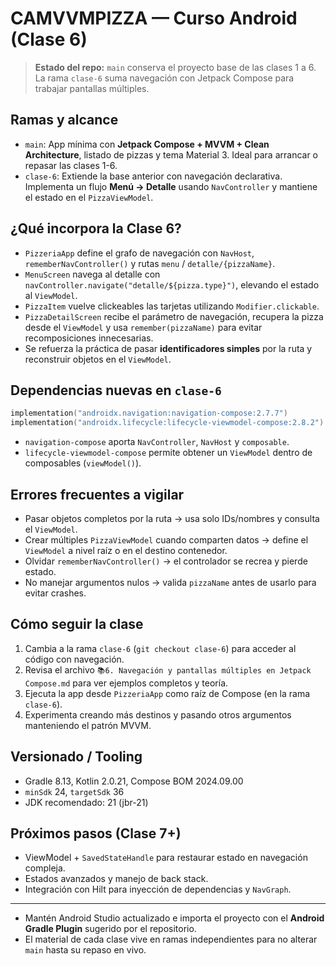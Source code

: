 # CAMVVMPIZZA — Curso Android (Clase 6)

> **Estado del repo:** `main` conserva el proyecto base de las clases 1 a 6. La rama `clase-6` suma navegación con Jetpack Compose para trabajar pantallas múltiples.

## Ramas y alcance
- `main`: App mínima con **Jetpack Compose + MVVM + Clean Architecture**, listado de pizzas y tema Material 3. Ideal para arrancar o repasar las clases 1-6.
- `clase-6`: Extiende la base anterior con navegación declarativa. Implementa un flujo **Menú → Detalle** usando `NavController` y mantiene el estado en el `PizzaViewModel`.

## ¿Qué incorpora la Clase 6?
- `PizzeriaApp` define el grafo de navegación con `NavHost`, `rememberNavController()` y rutas `menu` / `detalle/{pizzaName}`.
- `MenuScreen` navega al detalle con `navController.navigate("detalle/${pizza.type}")`, elevando el estado al `ViewModel`.
- `PizzaItem` vuelve clickeables las tarjetas utilizando `Modifier.clickable`.
- `PizzaDetailScreen` recibe el parámetro de navegación, recupera la pizza desde el `ViewModel` y usa `remember(pizzaName)` para evitar recomposiciones innecesarias.
- Se refuerza la práctica de pasar **identificadores simples** por la ruta y reconstruir objetos en el `ViewModel`.

## Dependencias nuevas en `clase-6`
```kotlin
implementation("androidx.navigation:navigation-compose:2.7.7")
implementation("androidx.lifecycle:lifecycle-viewmodel-compose:2.8.2")
```
- `navigation-compose` aporta `NavController`, `NavHost` y `composable`.
- `lifecycle-viewmodel-compose` permite obtener un `ViewModel` dentro de composables (`viewModel()`).

## Errores frecuentes a vigilar
- Pasar objetos completos por la ruta → usa solo IDs/nombres y consulta el `ViewModel`.
- Crear múltiples `PizzaViewModel` cuando comparten datos → define el `ViewModel` a nivel raíz o en el destino contenedor.
- Olvidar `rememberNavController()` → el controlador se recrea y pierde estado.
- No manejar argumentos nulos → valida `pizzaName` antes de usarlo para evitar crashes.

## Cómo seguir la clase
1. Cambia a la rama `clase-6` (`git checkout clase-6`) para acceder al código con navegación.
2. Revisa el archivo `📚6. Navegación y pantallas múltiples en Jetpack Compose.md` para ver ejemplos completos y teoría.
3. Ejecuta la app desde `PizzeriaApp` como raíz de Compose (en la rama `clase-6`).
4. Experimenta creando más destinos y pasando otros argumentos manteniendo el patrón MVVM.

## Versionado / Tooling
- Gradle 8.13, Kotlin 2.0.21, Compose BOM 2024.09.00
- `minSdk` 24, `targetSdk` 36
- JDK recomendado: 21 (jbr-21)

## Próximos pasos (Clase 7+)
- ViewModel + `SavedStateHandle` para restaurar estado en navegación compleja.
- Estados avanzados y manejo de back stack.
- Integración con Hilt para inyección de dependencias y `NavGraph`.

---

- Mantén Android Studio actualizado e importa el proyecto con el **Android Gradle Plugin** sugerido por el repositorio.
- El material de cada clase vive en ramas independientes para no alterar `main` hasta su repaso en vivo.
